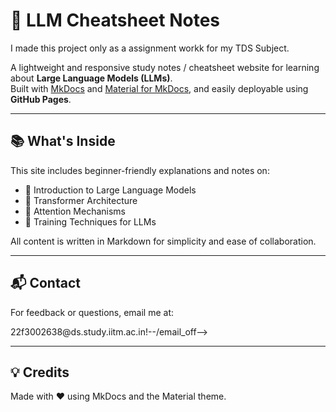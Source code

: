 # 📘 LLM Cheatsheet Notes

I made this project only as a assignment workk for my TDS Subject.

A lightweight and responsive study notes / cheatsheet website for learning about **Large Language Models (LLMs)**.  
Built with [MkDocs](https://www.mkdocs.org/) and [Material for MkDocs](https://squidfunk.github.io/mkdocs-material/), and easily deployable using **GitHub Pages**.

---

## 📚 What's Inside

This site includes beginner-friendly explanations and notes on:

- 🔹 Introduction to Large Language Models
- 🔹 Transformer Architecture
- 🔹 Attention Mechanisms
- 🔹 Training Techniques for LLMs

All content is written in Markdown for simplicity and ease of collaboration.

---

## 📬 Contact

For feedback or questions, email me at:  
<!--22f3002638@ds.study.iitm.ac.in-->22f3002638@ds.study.iitm.ac.in!--/email_off-->

---

## 💡 Credits

Made with ❤️ using MkDocs and the Material theme.